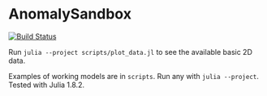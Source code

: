 # AnomalySandbox

[![Build Status](https://github.com/vitskvara/AnomalySandbox.jl/actions/workflows/CI.yml/badge.svg?branch=main)](https://github.com/vitskvara/AnomalySandbox.jl/actions/workflows/CI.yml?query=branch%3Amain)

Run `julia --project scripts/plot_data.jl` to see the available basic 2D data.

Examples of working models are in `scripts`. Run any with `julia --project`. Tested with Julia 1.8.2.